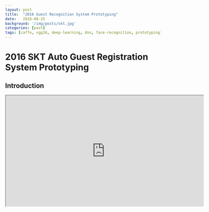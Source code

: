 ```yaml
---
layout: post
title:  "2016 Guest Recognition System Prototyping"
date:   2016-08-25
background: '/img/posts/skt.jpg'
categories: [past]
tags: [caffe, vgg16, deep-learning, dnn, face-recognition, prototyping]
---
```


2016 SKT Auto Guest Registration System Prototyping
============================================

Introduction
------------------------------------------------
<iframe src="https://lh3.googleusercontent.com/6N8gHs4-i-1X1mMpsvD2sG3W8XILrZPhMgGPjb-wiTDYCCXmJCYxfN6QmyBtxJRxODC7Qq6qBfG7E9ZBvIlohuHkycrDONyQdRq7QKi0eatP66pwSClZsZgl6FXgIblRctKd3kKOl_WCppcGpOOihVSQ3RuEAI02awJapS_B-R6anGVNQLaYXnAjaG4jMgzq3VuDtBEqqtHsSFR0ZF-RG_JSMa4xziBqbjJrJUKQVjvxo9uIJerKXle3xgwPRE-_NwTzTP1Vd10fLr7-tYb7VfE-oUZaFd_C0KAPbb4Zdu3lJu36uLg5XZtQGlu_CdV-F_amkjIwl8MxbUtvNI80qcwELKyAhQ4WFdvHNpPIF_wg8DywQDw-TvvfJ6CunfGxXWnK6Y1uC80JgYixvqbtycv0Bqrvtffacp0XP08iKyss9oUB1UfZ14Rnf-7UoBY5gziDqoPNbhlwbRM4QyNNn6LMzyiTRXXP0eSL1bGdTq6tFr3Mz6e_Z6toAQdTsTwfxyOBWIVzCNBPTKZxmnGU5pjbMvjTFnNUNWRAGSc4NakVMSD-jlX2YVMtDUdpkH6IA-7qnuI2xyfbyxm4flhLWamR3yHtPoZOl5T24X04gFZqulPcZ5xcqjLK_yy3spG-62jpzG08etAq3_E9AVELkH-0l59TEo-DH06QfTq-e7CQv56I5DWD7DQsMw=m18?cpn" width="640" height="360"></span></iframe>